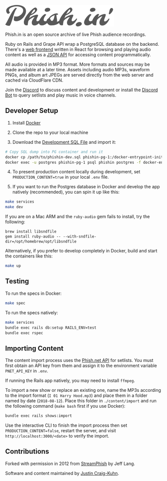 ![Phish.in Logo](app/javascript/images/logo-full.png)

Phish.in is an open source archive of live Phish audience recordings.

Ruby on Rails and Grape API wrap a PostgreSQL database on the backend. There's a [web frontend](https://phish.in) written in React for browsing and playing audio content as well as a [JSON API](https://petstore.swagger.io/?url=https%3A%2F%2Fphish.in/api/v2/swagger_doc) for accessing content programmatically.

All audio is provided in MP3 format. More formats and sources may be made available at a later time. Assets including audio MP3s, waveform PNGs, and album art JPEGs are served directly from the web server and cached via CloudFlare CDN.

Join the [Discord](https://discord.gg/KZWFsNN) to discuss content and development or install the [Discord Bot](https://github.com/jcraigk/phishin-discord) to query setlists and play music in voice channels.


## Developer Setup

1. Install [Docker](https://www.docker.com/)

2. Clone the repo to your local machine

3. Download the [Development SQL File](https://dl.dropboxusercontent.com/scl/fi/6zv4bzxxcjgv3ouv8d3ek/phishin-dev.sql?rlkey=4trafp2vxcgc1iuuq36yhl9gc&st=ch5zi7xy) and import it:

```bash
# Copy SQL dump into PG container and run it
docker cp /path/to/phishin-dev.sql phishin-pg-1:/docker-entrypoint-initdb.d/data.sql
docker exec -u postgres phishin-pg-1 psql phishin postgres -f docker-entrypoint-initdb.d/data.sql
```

4. To present production content locally during development, set `PRODUCTION_CONTENT=true` in your local `.env` file.

5. If you want to run the Postgres database in Docker and develop the app natively (recommended), you can spin it up like this:

```bash
make services
make dev
```

If you are on a Mac ARM and the `ruby-audio` gem fails to install, try the following:

```
brew install libsndfile
gem install ruby-audio -- --with-sndfile-dir=/opt/homebrew/opt/libsndfile
```

Alternatively, if you prefer to develop completely in Docker, build and start the containers like this:

```bash
make up
```


## Testing

To run the specs in Docker:

```bash
make spec
```

To run the specs natively:

```bash
make services
bundle exec rails db:setup RAILS_ENV=test
bundle exec rspec
```


## Importing Content

The content import process uses the [Phish.net API](https://docs.phish.net/) for setlists. You must first obtain an API key from them and assign it to the environment variable `PNET_API_KEY` in `.env`.

If running the Rails app natively, you may need to install `ffmpeg`.

To import a new show or replace an existing one, name the MP3s according to the import format (`I 01 Harry Hood.mp3`) and place them in a folder named by date (`2018-08-12`). Place this folder in `./content/import` and run the following command (`make bash` first if you use Docker):

```bash
bundle exec rails shows:import
```

Use the interactive CLI to finish the import process then set `PRODUCTION_CONTENT=false`, restart the server, and visit `http://localhost:3000/<date>` to verify the import.


## Contributions

Forked with permission in 2012 from [StreamPhish](https://github.com/jeffplang/streamphish/) by Jeff Lang.

Software and content maintained by [Justin Craig-Kuhn](https://github.com/jcraigk).
